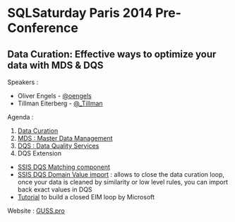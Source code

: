 # SQLSaturday Paris 2014 Pre-Conference
## Data Curation: Effective ways to optimize your data with MDS & DQS

Speakers :

* Oliver Engels - [@oengels](https://twitter.com/oengels)
* Tillman Eiterberg - [@_Tillman](https://twitter.com/_Tillman)

Agenda : 

1. [Data Curation](https://github.com/Fleid/SQLSat-Paris-2014---DQS-MDS-PreConf/blob/master/DataCuration.md)
2. [MDS : Master Data Management](https://github.com/Fleid/SQLSat-Paris-2014---DQS-MDS-PreConf/blob/master/MDS.md)
3. [DQS : Data Quality Services](https://github.com/Fleid/SQLSat-Paris-2014---DQS-MDS-PreConf/blob/master/DQS.md)
4. DQS Extension
  - [SSIS DQS Matching component](https://ssisdqsmatching.codeplex.com/)
  - [SSIS DQS Domain Value import](https://domainvalueimport.codeplex.com/) : allows to close the data curation loop, once your data is cleaned by similarity or low level rules, you can import back exact values in DQS
  - [Tutorial](http://www.microsoft.com/en-us/download/details.aspx?id=35462) to build a closed EIM loop by Microsoft

Website : [GUSS.pro](http://guss.pro/2014/09/13/preconferences-du-sqlsaturday-paris-2014/)